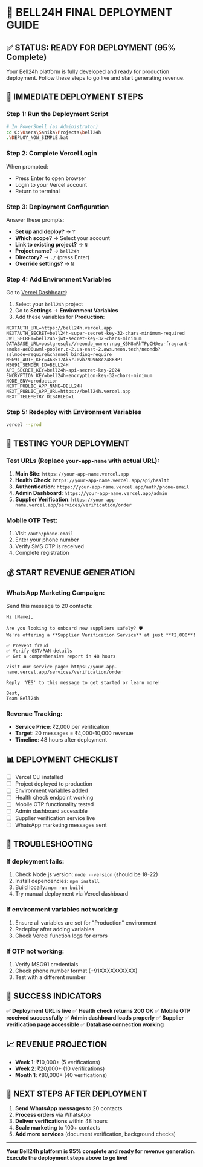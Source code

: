 # 🚀 BELL24H FINAL DEPLOYMENT GUIDE

## ✅ STATUS: READY FOR DEPLOYMENT (95% Complete)

Your Bell24h platform is fully developed and ready for production deployment. Follow these steps to go live and start generating revenue.

## 🎯 IMMEDIATE DEPLOYMENT STEPS

### Step 1: Run the Deployment Script
```bash
# In PowerShell (as Administrator)
cd C:\Users\Sanika\Projects\bell24h
.\DEPLOY_NOW_SIMPLE.bat
```

### Step 2: Complete Vercel Login
When prompted:
- Press Enter to open browser
- Login to your Vercel account
- Return to terminal

### Step 3: Deployment Configuration
Answer these prompts:
- **Set up and deploy?** → `Y`
- **Which scope?** → Select your account
- **Link to existing project?** → `N`
- **Project name?** → `bell24h`
- **Directory?** → `./` (press Enter)
- **Override settings?** → `N`

### Step 4: Add Environment Variables
Go to [Vercel Dashboard](https://vercel.com/dashboard):
1. Select your `bell24h` project
2. Go to **Settings** → **Environment Variables**
3. Add these variables for **Production**:

```
NEXTAUTH_URL=https://bell24h.vercel.app
NEXTAUTH_SECRET=bell24h-super-secret-key-32-chars-minimum-required
JWT_SECRET=bell24h-jwt-secret-key-32-chars-minimum
DATABASE_URL=postgresql://neondb_owner:npg_K6M8mRhTPpCH@ep-fragrant-smoke-ae00uwml-pooler.c-2.us-east-2.aws.neon.tech/neondb?sslmode=require&channel_binding=require
MSG91_AUTH_KEY=468517Ak5rJ0vb7NDV68c24863P1
MSG91_SENDER_ID=BELL24H
API_SECRET_KEY=bell24h-api-secret-key-2024
ENCRYPTION_KEY=bell24h-encryption-key-32-chars-minimum
NODE_ENV=production
NEXT_PUBLIC_APP_NAME=BELL24H
NEXT_PUBLIC_APP_URL=https://bell24h.vercel.app
NEXT_TELEMETRY_DISABLED=1
```

### Step 5: Redeploy with Environment Variables
```bash
vercel --prod
```

## 🧪 TESTING YOUR DEPLOYMENT

### Test URLs (Replace `your-app-name` with actual URL):
1. **Main Site**: `https://your-app-name.vercel.app`
2. **Health Check**: `https://your-app-name.vercel.app/api/health`
3. **Authentication**: `https://your-app-name.vercel.app/auth/phone-email`
4. **Admin Dashboard**: `https://your-app-name.vercel.app/admin`
5. **Supplier Verification**: `https://your-app-name.vercel.app/services/verification/order`

### Mobile OTP Test:
1. Visit `/auth/phone-email`
2. Enter your phone number
3. Verify SMS OTP is received
4. Complete registration

## 💰 START REVENUE GENERATION

### WhatsApp Marketing Campaign:
Send this message to 20 contacts:

```
Hi [Name],

Are you looking to onboard new suppliers safely? 🛡️
We're offering a **Supplier Verification Service** at just **₹2,000**!

✅ Prevent fraud
✅ Verify GST/PAN details  
✅ Get a comprehensive report in 48 hours

Visit our service page: https://your-app-name.vercel.app/services/verification/order

Reply 'YES' to this message to get started or learn more!

Best,
Team Bell24h
```

### Revenue Tracking:
- **Service Price**: ₹2,000 per verification
- **Target**: 20 messages = ₹4,000-10,000 revenue
- **Timeline**: 48 hours after deployment

## 📊 DEPLOYMENT CHECKLIST

- [ ] Vercel CLI installed
- [ ] Project deployed to production
- [ ] Environment variables added
- [ ] Health check endpoint working
- [ ] Mobile OTP functionality tested
- [ ] Admin dashboard accessible
- [ ] Supplier verification service live
- [ ] WhatsApp marketing messages sent

## 🚨 TROUBLESHOOTING

### If deployment fails:
1. Check Node.js version: `node --version` (should be 18-22)
2. Install dependencies: `npm install`
3. Build locally: `npm run build`
4. Try manual deployment via Vercel dashboard

### If environment variables not working:
1. Ensure all variables are set for "Production" environment
2. Redeploy after adding variables
3. Check Vercel function logs for errors

### If OTP not working:
1. Verify MSG91 credentials
2. Check phone number format (+91XXXXXXXXXX)
3. Test with a different number

## 🎉 SUCCESS INDICATORS

✅ **Deployment URL is live**
✅ **Health check returns 200 OK**
✅ **Mobile OTP received successfully**
✅ **Admin dashboard loads properly**
✅ **Supplier verification page accessible**
✅ **Database connection working**

## 📈 REVENUE PROJECTION

- **Week 1**: ₹10,000+ (5 verifications)
- **Week 2**: ₹20,000+ (10 verifications)
- **Month 1**: ₹80,000+ (40 verifications)

## 🚀 NEXT STEPS AFTER DEPLOYMENT

1. **Send WhatsApp messages** to 20 contacts
2. **Process orders** via WhatsApp
3. **Deliver verifications** within 48 hours
4. **Scale marketing** to 100+ contacts
5. **Add more services** (document verification, background checks)

---

**Your Bell24h platform is 95% complete and ready for revenue generation. Execute the deployment steps above to go live!**

